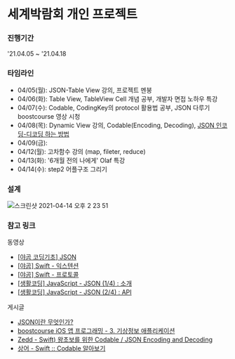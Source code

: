 
# 세계박람회 개인 프로젝트
### 진행기간
'21.04.05 ~ '21.04.18
### 타임라인
- 04/05(월): JSON-Table View 강의, 프로젝트 멘붕
- 04/06(화): Table View, TableView Cell 개념 공부, 개발자 면접 노하우 특강
- 04/07(수): Codable, CodingKey의 protocol 활용법 공부, JSON 다루기 boostcourse 영상 시청
- 04/08(목): Dynamic View 강의, Codable(Encoding, Decoding), [JSON 인코딩-디코딩 하는 방법](https://github.com/Kioding/ios-exposition-universelle/blob/main/Docs/json.md)
- 04/09(금): 
- 04/12(월): 고차함수 강의 (map, fileter, reduce)
- 04/13(화): '6개월 전의 나에게' Olaf 특강
- 04/14(수): step2 어플구조 그리기
### 설계
![스크린샷 2021-04-14 오후 2 23 51](https://user-images.githubusercontent.com/65153742/114658592-0a7d3900-9d2d-11eb-9a78-ae18734e5394.png)

### 참고 링크
동영상
- [[야곰 코딩기초] JSON](https://www.youtube.com/watch?v=jHML_8kdeoM)
- [[야곰] Swift - 익스텐션](https://www.youtube.com/watch?v=VRkCPbN_XPs)
- [[야곰] Swift - 프로토콜](https://www.youtube.com/watch?v=cjCgJPo3VM4&t=223s)
- [[생활코딩] JavaScript - JSON (1/4) : 소개](https://www.youtube.com/watch?v=MDK3xB6SuQk)
- [[생활코딩] JavaScript - JSON (2/4) : API](https://www.youtube.com/watch?v=P-ikNivpL9M)

게시글
- [JSON이란 무엇인가?](https://velog.io/@surim014/JSON%EC%9D%B4%EB%9E%80-%EB%AC%B4%EC%97%87%EC%9D%B8%EA%B0%80)
- [boostcourse iOS 앱 프로그래밍 - 3. 기상정보 애플리케이션](https://www.boostcourse.org/mo326/joinLectures/12973?isDesc=false)
- [Zedd - Swift) 왕초보를 위한 Codable / JSON Encoding and Decoding](https://zeddios.tistory.com/373)
- [상어 - Swift :: Codable 알아보기](https://shark-sea.kr/entry/Swift-Codable-%EC%95%8C%EC%95%84%EB%B3%B4%EA%B8%B0)

